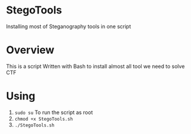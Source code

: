# StegoTools 
Installing most of Steganography tools in one script
# Overview
This is a script Written with Bash to install almost all tool we need to solve CTF
# Using 
1. `sudo su` To run the script as root
1. `chmod +x StegoTools.sh`
2. `./StegoTools.sh`
